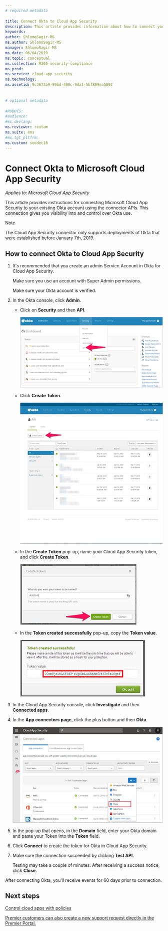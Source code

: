 ```yaml
---
# required metadata

title: Connect Okta to Cloud App Security
description: This article provides information about how to connect your Okta to Cloud App Security using the API connector for visibility and control over use.
keywords:
author: ShlomoSagir-MS
ms.author: ShlomoSagir-MS
manager: ShlomoSagir-MS
ms.date: 06/04/2019
ms.topic: conceptual
ms.collection: M365-security-compliance
ms.prod:
ms.service: cloud-app-security
ms.technology:
ms.assetid: 9c3673b9-99bd-400c-9da1-5bf809ea5892


# optional metadata

#ROBOTS:
#audience:
#ms.devlang:
ms.reviewer: reutam
ms.suite: ems
#ms.tgt_pltfrm:
ms.custom: seodec18
---
```

# Connect Okta to Microsoft Cloud App Security

*Applies to: Microsoft Cloud App Security*

This article provides instructions for connecting Microsoft Cloud App Security to your existing Okta account using the connector APIs. This connection gives you visibility into and control over Okta use.

>[!NOTE]
>The Cloud App Security connector only supports deployments of Okta that were established before January 7th, 2019.
  
## How to connect Okta to Cloud App Security  
  
1.  It's recommended that you create an admin Service Account in Okta for Cloud App Security.  
  
     Make sure you use an account with Super Admin permissions.  
  
     Make sure your Okta account is verified.  
  
2.  In the Okta console, click **Admin**.  
  
    -   Click on **Security** and then **API**.  
  
         ![Okta api](./media/okta-api.png "Okta api")  
  
    -   Click **Create Token**.  
  
         ![Okta create token](./media/okta-createtoken.jpg "Okta create token")  
  
    -   In the **Create Token** pop-up, name your Cloud App Security token, and click **Create Token**.  
  
         ![Okta token popup](./media/okta-token-popup.png "Okta token popup")  
  
    -   In the **Token created successfully** pop-up, copy the **Token value**.  
  
         ![Okta token value](./media/okta-token-value.png "Okta token value")  
  
3.  In the Cloud App Security console, click **Investigate** and then **Connected apps**.  
  
4.  In the **App connectors page**, click the plus button and then **Okta**.  
  
     ![connect Okta](./media/connect-okta.png "connect Okta")  
  
5.  In the pop-up that opens, in the **Domain** field, enter your Okta domain and paste your Token into the **Token** field.  
  
6.  Click **Connect** to create the token for Okta in Cloud App Security.  
  
7.  Make sure the connection succeeded by clicking **Test API**.  
  
     Testing may take a couple of minutes. After receiving a success notice, click **Close**.  
  
After connecting Okta, you'll receive events for 60 days prior to connection.
  
## Next steps  
[Control cloud apps with policies](control-cloud-apps-with-policies.md)   

[Premier customers can also create a new support request directly in the Premier Portal.](https://premier.microsoft.com/)  
  
